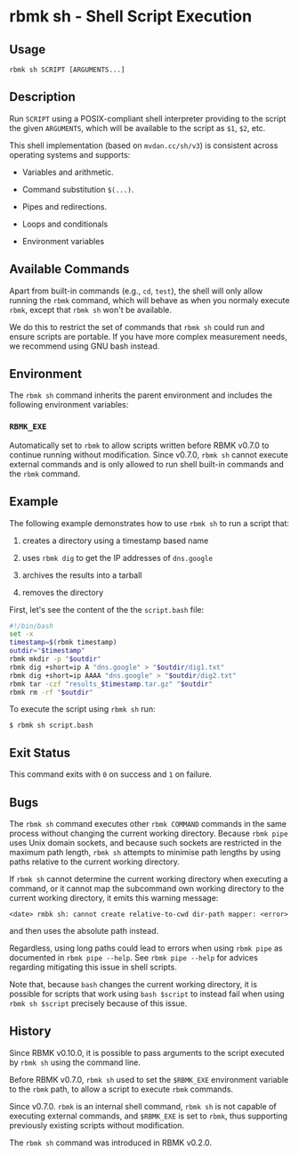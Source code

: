 
# rbmk sh - Shell Script Execution

## Usage

```
rbmk sh SCRIPT [ARGUMENTS...]
```

## Description

Run `SCRIPT` using a POSIX-compliant shell interpreter providing
to the script the given `ARGUMENTS`, which will be available to
the script as `$1`, `$2`, etc.

This shell implementation (based on `mvdan.cc/sh/v3`) is consistent
across operating systems and supports:

- Variables and arithmetic.

- Command substitution `$(...)`.

- Pipes and redirections.

- Loops and conditionals

- Environment variables

## Available Commands

Apart from built-in commands (e.g., `cd`, `test`), the shell will
only allow running the `rbmk` command, which will behave as when you
normaly execute `rbmk`, except that `rbmk sh` won't be available.

We do this to restrict the set of commands that `rbmk sh` could run
and ensure scripts are portable. If you have more complex measurement
needs, we recommend using GNU bash instead.

## Environment

The `rbmk sh` command inherits the parent environment and includes the
following environment variables:

### `RBMK_EXE`

Automatically set to `rbmk` to allow scripts written before RBMK
v0.7.0 to continue running without modification. Since v0.7.0, `rbmk sh`
cannot execute external commands and is only allowed to run shell
built-in commands and the `rbmk` command.

## Example

The following example demonstrates how to use `rbmk sh` to run a script that:

1. creates a directory using a timestamp based name

2. uses `rbmk dig` to get the IP addresses of `dns.google`

3. archives the results into a tarball

4. removes the directory

First, let's see the content of the the `script.bash` file:

```sh
#!/bin/bash
set -x
timestamp=$(rbmk timestamp)
outdir="$timestamp"
rbmk mkdir -p "$outdir"
rbmk dig +short=ip A "dns.google" > "$outdir/dig1.txt"
rbmk dig +short=ip AAAA "dns.google" > "$outdir/dig2.txt"
rbmk tar -czf "results_$timestamp.tar.gz" "$outdir"
rbmk rm -rf "$outdir"
```

To execute the script using `rbmk sh` run:

```
$ rbmk sh script.bash
```

## Exit Status

This command exits with `0` on success and `1` on failure.

## Bugs

The `rbmk sh` command executes other `rbmk COMMAND` commands in the same
process without changing the current working directory. Because `rbmk pipe`
uses Unix domain sockets, and because such sockets are restricted in the
maximum path length, `rbmk sh` attempts to minimise path lengths by using
paths relative to the current working directory.

If `rbmk sh` cannot determine the current working directory when executing
a command, or it cannot map the subcommand own working directory to the
current working directory, it emits this warning message:

```
<date> rmbk sh: cannot create relative-to-cwd dir-path mapper: <error>
```

and then uses the absolute path instead.

Regardless, using long paths could lead to errors when using `rbmk pipe`
as documented in `rbmk pipe --help`. See `rbmk pipe --help` for advices
regarding mitigating this issue in shell scripts.

Note that, because `bash` changes the current working directory, it is
possible for scripts that work using `bash $script` to instead fail when
using `rbmk sh $script` precisely because of this issue.

## History

Since RBMK v0.10.0, it is possible to pass arguments to the script
executed by `rbmk sh` using the command line.

Before RBMK v0.7.0, `rbmk sh` used to set the `$RBMK_EXE` environment
variable to the `rbmk` path, to allow a script to execute `rbmk` commands.

Since v0.7.0. `rbmk` is an internal shell command, `rbmk sh` is not capable
of executing external commands, and `$RBMK_EXE` is set to `rbmk`, thus
supporting previously existing scripts without modification.

The `rbmk sh` command was introduced in RBMK v0.2.0.
